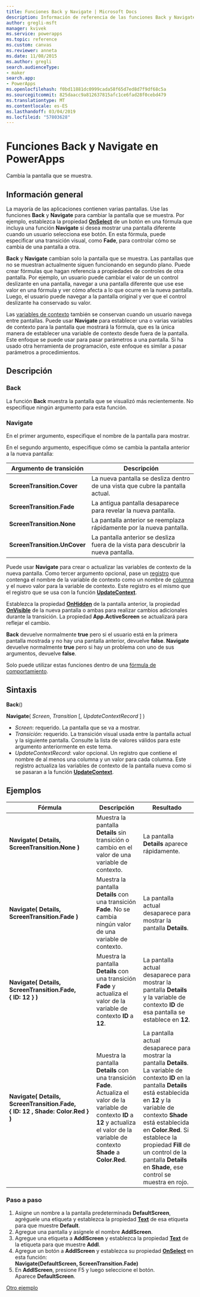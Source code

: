 ```yaml
---
title: Funciones Back y Navigate | Microsoft Docs
description: Información de referencia de las funciones Back y Navigate de PowerApps, con sintaxis y ejemplos
author: gregli-msft
manager: kvivek
ms.service: powerapps
ms.topic: reference
ms.custom: canvas
ms.reviewer: anneta
ms.date: 11/08/2015
ms.author: gregli
search.audienceType:
- maker
search.app:
- PowerApps
ms.openlocfilehash: f0bd11881dc0999cada58f65d7ed8d7f9df68c5a
ms.sourcegitcommit: 825daacc9a812637815afc1ce6fad28f0cebd479
ms.translationtype: MT
ms.contentlocale: es-ES
ms.lasthandoff: 03/04/2019
ms.locfileid: "57803628"
---
```

# <a name="back-and-navigate-functions-in-powerapps"></a>Funciones Back y Navigate en PowerApps
Cambia la pantalla que se muestra.

## <a name="overview"></a>Información general
La mayoría de las aplicaciones contienen varias pantallas.  Use las funciones **Back** y **Navigate** para cambiar la pantalla que se muestra. Por ejemplo, establezca la propiedad **[OnSelect](../controls/properties-core.md)** de un botón en una fórmula que incluya una función **Navigate** si desea mostrar una pantalla diferente cuando un usuario selecciona ese botón. En esta fórmula, puede especificar una transición visual, como **Fade**, para controlar cómo se cambia de una pantalla a otra.  

**Back** y **Navigate** cambian solo la pantalla que se muestra. Las pantallas que no se muestran actualmente siguen funcionando en segundo plano. Puede crear fórmulas que hagan referencia a propiedades de controles de otra pantalla. Por ejemplo, un usuario puede cambiar el valor de un control deslizante en una pantalla, navegar a una pantalla diferente que use ese valor en una fórmula y ver cómo afecta a lo que ocurre en la nueva pantalla.  Luego, el usuario puede navegar a la pantalla original y ver que el control deslizante ha conservado su valor.

Las [variables de contexto](../working-with-variables.md#use-a-context-variable) también se conservan cuando un usuario navega entre pantallas. Puede usar **Navigate** para establecer una o varias variables de contexto para la pantalla que mostrará la fórmula, que es la única manera de establecer una variable de contexto desde fuera de la pantalla. Este enfoque se puede usar para pasar parámetros a una pantalla. Si ha usado otra herramienta de programación, este enfoque es similar a pasar parámetros a procedimientos.

## <a name="description"></a>Descripción
### <a name="back"></a>Back
La función **Back** muestra la pantalla que se visualizó más recientemente. No especifique ningún argumento para esta función.

### <a name="navigate"></a>Navigate
En el primer argumento, especifique el nombre de la pantalla para mostrar.  

 En el segundo argumento, especifique cómo se cambia la pantalla anterior a la nueva pantalla:

| Argumento de transición | Descripción |
| --- | --- |
| **ScreenTransition.Cover** |La nueva pantalla se desliza dentro de una vista que cubre la pantalla actual. |
| **ScreenTransition.Fade** |La antigua pantalla desaparece para revelar la nueva pantalla. |
| **ScreenTransition.None** |La pantalla anterior se reemplaza rápidamente por la nueva pantalla. |
| **ScreenTransition.UnCover** |La pantalla anterior se desliza fuera de la vista para descubrir la nueva pantalla. |

Puede usar **Navigate** para crear o actualizar las variables de contexto de la nueva pantalla. Como tercer argumento opcional, pase un [registro](../working-with-tables.md#records) que contenga el nombre de la variable de contexto como un nombre de [columna](../working-with-tables.md#columns) y el nuevo valor para la variable de contexto.  Este registro es el mismo que el registro que se usa con la función **[UpdateContext](function-updatecontext.md)**.

Establezca la propiedad **[OnHidden](../controls/control-screen.md)** de la pantalla anterior, la propiedad **[OnVisible](../controls/control-screen.md)** de la nueva pantalla o ambas para realizar cambios adicionales durante la transición. La propiedad **App.ActiveScreen** se actualizará para reflejar el cambio.

**Back** devuelve normalmente **true** pero si el usuario está en la primera pantalla mostrada y no hay una pantalla anterior, devuelve **false**.  **Navigate** devuelve normalmente **true** pero si hay un problema con uno de sus argumentos, devuelve **false**.

Solo puede utilizar estas funciones dentro de una [fórmula de comportamiento](../working-with-formulas-in-depth.md).

## <a name="syntax"></a>Sintaxis
**Back**()

**Navigate**( *Screen*, *Transition* [, *UpdateContextRecord* ] )

* *Screen*: requerido. La pantalla que se va a mostrar.
* *Transición*: requerido.  La transición visual usada entre la pantalla actual y la siguiente pantalla. Consulte la lista de valores válidos para este argumento anteriormente en este tema.
* *UpdateContextRecord*: valor opcional.  Un registro que contiene el nombre de al menos una columna y un valor para cada columna. Este registro actualiza las variables de contexto de la pantalla nueva como si se pasaran a la función **[UpdateContext](function-updatecontext.md)**.

## <a name="examples"></a>Ejemplos

| Fórmula | Descripción | Resultado |
| --- | --- | --- |
| **Navigate( Details, ScreenTransition.None )** |Muestra la pantalla **Details** sin transición o cambio en el valor de una variable de contexto. |La pantalla **Details** aparece rápidamente. |
| **Navigate( Details, ScreenTransition.Fade )** |Muestra la pantalla **Details** con una transición **Fade**.  No se cambia ningún valor de una variable de contexto. |La pantalla actual desaparece para mostrar la pantalla **Details**. |
| **Navigate( Details, ScreenTransition.Fade, {&nbsp;ID:&nbsp;12&nbsp;} )** |Muestra la pantalla **Details** con una transición **Fade** y actualiza el valor de la variable de contexto **ID** a **12**. |La pantalla actual desaparece para mostrar la pantalla **Details** y la variable de contexto **ID** de esa pantalla se establece en **12**. |
| **Navigate( Details, ScreenTransition.Fade, {&nbsp;ID:&nbsp;12&nbsp;,&nbsp;Shade:&nbsp;Color.Red&nbsp;} )** |Muestra la pantalla **Details** con una transición **Fade**. Actualiza el valor de la variable de contexto **ID** a **12** y actualiza el valor de la variable de contexto **Shade** a **Color.Red**. |La pantalla actual desaparece para mostrar la pantalla **Details**. La variable de contexto **ID** en la pantalla **Details** está establecida en **12** y la variable de contexto **Shade** está establecida en **Color.Red**. Si establece la propiedad **Fill** de un control de la pantalla **Details** en **Shade**, ese control se muestra en rojo. |

### <a name="step-by-step"></a>Paso a paso
1. Asigne un nombre a la pantalla predeterminada **DefaultScreen**, agréguele una etiqueta y establezca la propiedad **[Text](../controls/properties-core.md)** de esa etiqueta para que muestre **Default**.
2. Agregue una pantalla y asígnele el nombre **AddlScreen**.
3. Agregue una etiqueta a **AddlScreen** y establezca la propiedad **[Text](../controls/properties-core.md)** de la etiqueta para que muestre **Addl**.
4. Agregue un botón a **AddlScreen** y establezca su propiedad **[OnSelect](../controls/properties-core.md)** en esta función:<br>**Navigate(DefaultScreen, ScreenTransition.Fade)**
5. En **AddlScreen**, presione F5 y luego seleccione el botón.<br>Aparece **DefaultScreen**.

[Otro ejemplo](../add-screen-context-variables.md)

